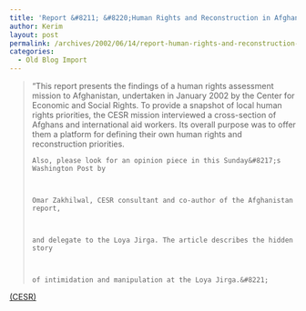 ```yaml
---
title: 'Report &#8211; &#8220;Human Rights and Reconstruction in Afghanistan&#8221;'
author: Kerim
layout: post
permalink: /archives/2002/06/14/report-human-rights-and-reconstruction-in-afghanistan/
categories:
  - Old Blog Import
---
```


>   &#8220;This report presents the findings of a human rights assessment mission to Afghanistan, undertaken in January 2002 by the Center for Economic and Social Rights. To provide a snapshot of local human rights priorities, the CESR mission interviewed a cross-section of Afghans and international aid workers. Its overall purpose was to offer them a platform for defining their own human rights and reconstruction priorities. 
>   
>   
>     Also, please look for an opinion piece in this Sunday&#8217;s Washington Post by
>   
>   
>   
>     Omar Zakhilwal, CESR consultant and co-author of the Afghanistan report,
>   
>   
>   
>     and delegate to the Loya Jirga. The article describes the hidden story
>   
>   
>   
>     of intimidation and manipulation at the Loya Jirga.&#8221;
>   


<a href="http://www.cesr.org/Emergency%20Response/afghanistan.htm" onclick="_gaq.push(['_trackEvent', 'outbound-article', 'http://www.cesr.org/Emergency%20Response/afghanistan.htm', '(CESR)']);" >(CESR)</a>

